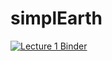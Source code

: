 # simplEarth
[![Lecture 1 Binder](https://mybinder.org/badge_logo.svg)](https://mybinder.org/v2/gh/hdrake/simplEarth/main?urlpath=pluto/open?path=1_energy_balance_model.jl)
